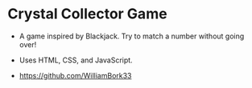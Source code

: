 # Crystal Collector Game

- A game inspired by Blackjack. Try to match a number without going over!

- Uses HTML, CSS, and JavaScript.

- https://github.com/WilliamBork33
